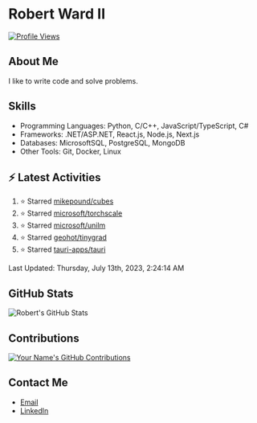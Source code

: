 
# Robert Ward II

[![Profile Views](https://komarev.com/ghpvc/?username=Robert-W-Ward)](https://github.com/Robert-W-Ward)

## About Me
I like to write code and solve problems.

## Skills
- Programming Languages: Python, C/C++, JavaScript/TypeScript, C#
- Frameworks: .NET/ASP.NET, React.js, Node.js, Next.js
- Databases: MicrosoftSQL, PostgreSQL, MongoDB
- Other Tools: Git, Docker, Linux

## :zap: Latest Activities
<!--RECENT_ACTIVITY:start-->
1. ⭐ Starred [mikepound/cubes](https://github.com/mikepound/cubes)
2. ⭐ Starred [microsoft/torchscale](https://github.com/microsoft/torchscale)
3. ⭐ Starred [microsoft/unilm](https://github.com/microsoft/unilm)
4. ⭐ Starred [geohot/tinygrad](https://github.com/geohot/tinygrad)
5. ⭐ Starred [tauri-apps/tauri](https://github.com/tauri-apps/tauri)
<!--RECENT_ACTIVITY:end-->

<!--RECENT_ACTIVITY:last_update-->
Last Updated: Thursday, July 13th, 2023, 2:24:14 AM
<!--RECENT_ACTIVITY:last_update_end-->

<!--END_SECTIN:activity-->
## GitHub Stats
![Robert's GitHub Stats](https://github-readme-stats.vercel.app/api?username=Robert-W-Ward&show_icons=true&theme=radical)

## Contributions
[![Your Name's GitHub Contributions](https://github-readme-streak-stats.herokuapp.com/?user=Robert-W-Ward&theme=radical)](https://github.com/your-username)

## Contact Me
- [Email](mailto:robertwesleyward2019@gmail.com)
- [LinkedIn](https://linkedin.com/in/https://www.linkedin.com/in/robert-ward-ii/)
